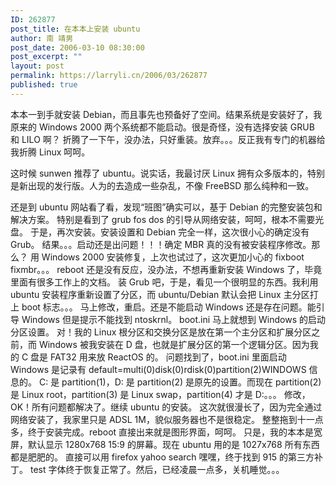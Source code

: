 ```yaml
---
ID: 262877
post_title: 在本本上安装 ubuntu
author: 南 靖男
post_date: 2006-03-10 08:30:00
post_excerpt: ""
layout: post
permalink: https://larryli.cn/2006/03/262877
published: true
---
```

本本一到手就安装 Debian，而且事先也预备好了空间。结果系统是安装好了，我原来的 Windows 2000 两个系统都不能启动。很是奇怪，没有选择安装 GRUB 和 LILO 啊？
折腾了一下午，没办法，只好重装。放弃。。。反正我有专门的机器给我折腾 Linux 呵呵。
<!--more-->这时候 sunwen 推荐了 ubuntu。说实话，我最讨厌 Linux 拥有众多版本的，特别是新出现的发行版。人为的去造成一些杂乱，不像 FreeBSD 那么纯种和一致。
还是到 ubuntu 网站看了看，发现“班图”确实可以，基于 Debian 的完整安装包和解决方案。
特别是看到了 grub fos dos 的引导从网络安装，呵呵，根本不需要光盘。
于是，再次安装。安装设置和 Debian 完全一样，这次很小心的确定没有 Grub。
结果。。。启动还是出问题！！！确定 MBR 真的没有被安装程序修改。那么？
用 Windows 2000 安装修复，上次也试过了，这次更加小心的 fixboot fixmbr。。。
reboot 还是没有反应，没办法，不想再重新安装 Windows 了，毕竟里面有很多工作上的文档。
装 Grub 吧，于是，看见一个很明显的东西。我利用 ubuntu 安装程序重新设置了分区，而 ubuntu/Debian 默认会把 Linux 主分区打上 boot 标志。。。
马上修改，重启。还是不能启动 Windows 还是存在问题。能引导 Windows 但是提示不能找到 ntoskrnl。
boot.ini 马上就想到 Windows 的启动分区设置。
对！我的 Linux 根分区和交换分区是放在第一个主分区和扩展分区之前，而 Windows 被我安装在 D 盘，也就是扩展分区的第一个逻辑分区。因为我的 C 盘是 FAT32 用来放 ReactOS 的。
问题找到了，boot.ini 里面启动 Windows 是记录有 default=multi(0)disk(0)rdisk(0)partition(2)WINDOWS 信息的。
C: 是 partition(1)，D: 是 partition(2) 是原先的设置。而现在 partition(2) 是 Linux root，partition(3) 是 Linux swap，partition(4) 才是 D:。。。
修改，OK！所有问题都解决了。继续 ubuntu 的安装。
这次就很漫长了，因为完全通过网络安装了，我家里只是 ADSL 1M，貌似服务器也不是很稳定。
整整拖到十一点多，终于安装完成。reboot 直接出来就是图形界面，呵呵。
只是，我的本本是宽屏，默认显示 1280x768 15:9 的屏幕。现在 ubuntu 用的是 1027x768 所有东西都是肥肥的。
直接可以用 firefox yahoo search 嘿嘿，终于找到 915 的第三方补丁。
test 字体终于恢复正常了。然后，已经凌晨一点多，关机睡觉。。。